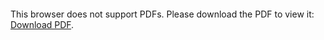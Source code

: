 <object data="christ-in-song/CIS1908pdfs/427.pdf" type="application/pdf" width="100%" height="1024px">
    <embed src="christ-in-song/CIS1908pdfs/427.pdf">
        <p>This browser does not support PDFs. Please download the PDF to view it: <a href="christ-in-song/CIS1908pdfs/427.pdf">Download PDF</a>.</p>
    </embed>
</object>
